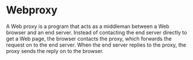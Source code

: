 # Webproxy
A Web proxy is a program that acts as a middleman between a Web browser and an end server. Instead of
contacting the end server directly to get a Web page, the browser contacts the proxy, which forwards the
request on to the end server. When the end server replies to the proxy, the proxy sends the reply on to the
browser.
